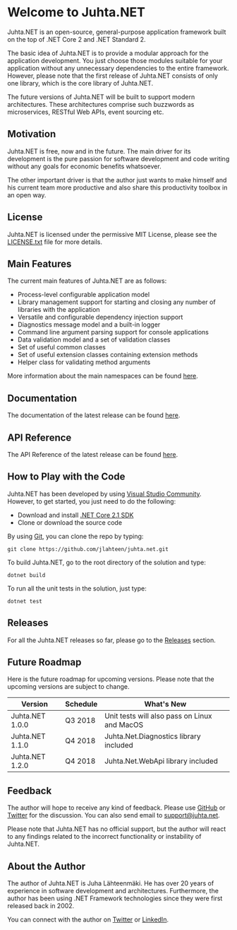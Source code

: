 # Welcome to Juhta.NET

Juhta.NET is an open-source, general-purpose application framework built on the top of .NET Core 2 and .NET Standard 2.

The basic idea of Juhta.NET is to provide a modular approach for the application development. You just choose those modules suitable for your application without any unnecessary dependencies to the entire framework. However, please note that the first release of Juhta.NET consists of only one library, which is the core library of Juhta.NET.

The future versions of Juhta.NET will be built to support modern architectures. These architectures comprise such buzzwords as microservices, RESTful Web APIs, event sourcing etc.

## Motivation

Juhta.NET is free, now and in the future. The main driver for its development is the pure passion for software development and code writing without any goals for economic benefits whatsoever.

The other important driver is that the author just wants to make himself and his current team more productive and also share this productivity toolbox in an open way.

## License

Juhta.NET is licensed under the permissive MIT License, please see the [LICENSE.txt](LICENSE.txt) file for more details.

## Main Features

The current main features of Juhta.NET are as follows:

* Process-level configurable application model
* Library management support for starting and closing any number of libraries with the application
* Versatile and configurable dependency injection support
* Diagnostics message model and a built-in logger
* Command line argument parsing support for console applications
* Data validation model and a set of validation classes
* Set of useful common classes
* Set of useful extension classes containing extension methods
* Helper class for validating method arguments

More information about the main namespaces can be found [here](https://jlahteen.github.io/juhta.net/latest/docs/main-namespaces.html).

## Documentation

The documentation of the latest release can be found [here](https://jlahteen.github.io/juhta.net/latest/docs).

## API Reference

The API Reference of the latest release can be found [here](https://jlahteen.github.io/juhta.net/latest/api).

## How to Play with the Code

Juhta.NET has been developed by using [Visual Studio Community](https://www.visualstudio.com/vs/community/). However, to get started, you just need to do the following:

* Download and install [.NET Core 2.1 SDK](https://www.microsoft.com/net/download/windows)
* Clone or download the source code

By using [Git](https://git-scm.com/), you can clone the repo by typing:

```batch
git clone https://github.com/jlahteen/juhta.net.git
```

To build Juhta.NET, go to the root directory of the solution and type:

```batch
dotnet build
```

To run all the unit tests in the solution, just type:

```batch
dotnet test
```

## Releases

For all the Juhta.NET releases so far, please go to the [Releases](https://github.com/jlahteen/juhta.net/releases) section.

## Future Roadmap

Here is the future roadmap for upcoming versions. Please note that the upcoming versions are subject to change.

| Version              | Schedule | What's New
|----------------------|----------|-----------
| Juhta.NET 1.0.0      | Q3 2018  | Unit tests will also pass on Linux and MacOS
| Juhta.NET 1.1.0      | Q4 2018  | Juhta.Net.Diagnostics library included
| Juhta.NET 1.2.0      | Q4 2018  | Juhta.Net.WebApi library included

## Feedback

The author will hope to receive any kind of feedback. Please use [GitHub](http://github.com/jlahteen/juhta.net) or [Twitter](https://twitter.com/juhtanet) for the discussion. You can also send email to <support@juhta.net>.

Please note that Juhta.NET has no official support, but the author will react to any findings related to the incorrect functionality or instability of Juhta.NET.

## About the Author

The author of Juhta.NET is Juha Lähteenmäki. He has over 20 years of experience in software development and architectures. Furthermore, the author has been using .NET Framework technologies since they were first released back in 2002.

You can connect with the author on [Twitter](https://twitter.com/jlahteen) or [LinkedIn](https://fi.linkedin.com/in/juhalahteenmaki).
